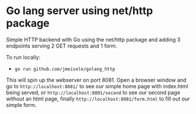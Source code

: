 # Go lang server using net/http package

Simple HTTP backend with Go using the net/http package and adding 3 endpoints serving 2 GET requests and 1 form.

To run locally:

- `go run github.com/jmeisele/golang_http`

This will spin up the webserver on port 8081. Open a browser window and go to `http://localhost:8081/` to see our simple home page with index.html being served, or `http://localhost:8081/second` to see our second page without an html page, finally `http://localhost:8081/form.html` to fill out our simple form.
